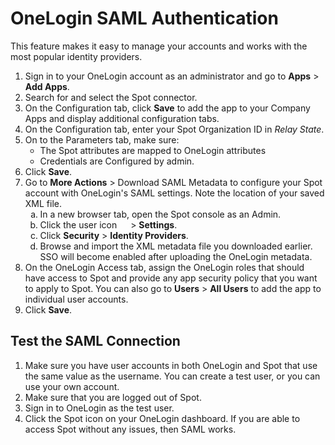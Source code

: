 # OneLogin SAML Authentication

This feature makes it easy to manage your accounts and works with the most popular identity providers.

1. Sign in to your OneLogin account as an administrator and go to **Apps** > **Add Apps**.
2. Search for and select the Spot connector.
3. On the Configuration tab, click **Save** to add the app to your Company Apps and display additional configuration tabs.
4. On the Configuration tab, enter your Spot Organization ID in <i>Relay State</i>.
5. On to the Parameters tab, make sure:
   * The Spot attributes are mapped to OneLogin attributes
   * Credentials are Configured by admin.
7. Click **Save**.
8. Go to **More Actions** > Download SAML Metadata to configure your Spot account with OneLogin's SAML settings. Note the location of your saved XML file.
   <ol style="list-style-type: lower-alpha;">
   <li>In a new browser tab, open the Spot console as an Admin.</li>
   <li>Click the user icon <img height="14" src="https://docs.spot.io/administration/_media/usericon.png" />  > <b>Settings</b>.</li>
   <li>Click <b>Security</b> > <b>Identity Providers</b>.</li>
   <li>Browse and import the XML metadata file you downloaded earlier. SSO will become enabled after uploading the OneLogin metadata.</li>
   </ol>
10. On the OneLogin Access tab, assign the OneLogin roles that should have access to Spot and provide any app security policy that you want to apply to Spot. You can also go to **Users** > **All Users** to add the app to individual user accounts.
11. Click **Save**.

## Test the SAML Connection

1. Make sure you have user accounts in both OneLogin and Spot that use the same value as the username. You can create a test user, or you can use your own account.
2. Make sure that you are logged out of Spot.
3. Sign in to OneLogin as the test user.
4. Click the Spot icon on your OneLogin dashboard. If you are able to access Spot without any issues, then SAML works.
